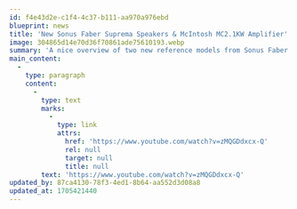 ```yaml
---
id: f4e43d2e-c1f4-4c37-b111-aa970a976ebd
blueprint: news
title: 'New Sonus Faber Suprema Speakers & McIntosh MC2.1KW Amplifier'
image: 304865d14e70d36f70861ade75610193.webp
summary: 'A nice overview of two new reference models from Sonus Faber and McIntosh as presented from CES in Las Vegas.'
main_content:
  -
    type: paragraph
    content:
      -
        type: text
        marks:
          -
            type: link
            attrs:
              href: 'https://www.youtube.com/watch?v=zMQGDdxcx-Q'
              rel: null
              target: null
              title: null
        text: 'https://www.youtube.com/watch?v=zMQGDdxcx-Q'
updated_by: 87ca4130-78f3-4ed1-8b64-aa552d3d08a8
updated_at: 1705421440
---
```

